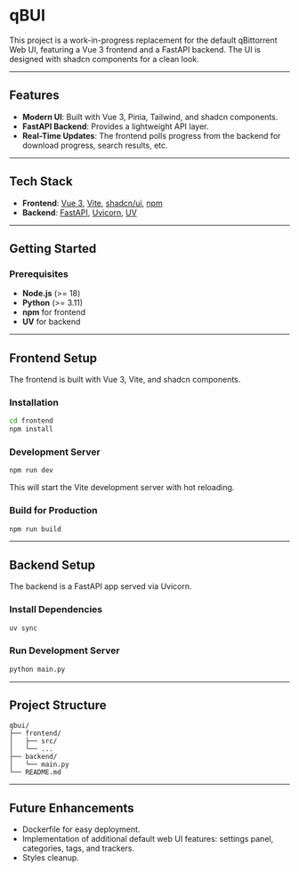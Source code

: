 # qBUI

This project is a work-in-progress replacement for the default qBittorrent Web UI, featuring a Vue 3 frontend and a FastAPI backend. The UI is designed with shadcn components for a clean look.

---

## Features

* **Modern UI**: Built with Vue 3, Pinia, Tailwind, and shadcn components.
* **FastAPI Backend**: Provides a lightweight API layer.
* **Real-Time Updates**: The frontend polls progress from the backend for download progress, search results, etc.

---

## Tech Stack

* **Frontend**: [Vue 3](https://vuejs.org/), [Vite](https://vite.dev/), [shadcn/ui](https://ui.shadcn.com/), [npm](https://www.npmjs.com/)
* **Backend**: [FastAPI](https://fastapi.tiangolo.com/), [Uvicorn](https://www.uvicorn.org/), [UV](https://docs.astral.sh/uv/)

---

## Getting Started

### Prerequisites

* **Node.js** (>= 18)
* **Python** (>= 3.11)
* **npm** for frontend
* **UV** for backend

---

## Frontend Setup

The frontend is built with Vue 3, Vite, and shadcn components.

### Installation

```sh
cd frontend
npm install
```

### Development Server

```sh
npm run dev
```

This will start the Vite development server with hot reloading.

### Build for Production

```sh
npm run build
```

---

## Backend Setup

The backend is a FastAPI app served via Uvicorn.

### Install Dependencies

```sh
uv sync
```

### Run Development Server

```sh
python main.py
```

---

## Project Structure

```
qbui/
├── frontend/
│   ├── src/
│   └── ...
├── backend/
│   └── main.py
└── README.md
```

---

## Future Enhancements

* Dockerfile for easy deployment.
* Implementation of additional default web UI features: settings panel, categories, tags, and trackers.
* Styles cleanup.
